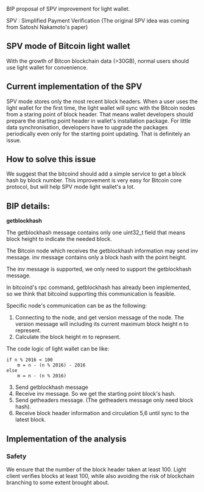 BIP proposal of SPV improvement for light wallet.

SPV : Simplified Payment Verification (The original SPV idea was coming from Satoshi Nakamoto's paper)

## SPV mode of Bitcoin light wallet
With the growth of Bitcon blockchain data (>30GB), normal users should use light wallet for convenience.

## Current implementation of the SPV
SPV mode stores only the most recent block headers. When a user uses the light wallet for the first time, the light wallet will sync with the Bitcoin nodes from a staring point of block header.
That means wallet developers should prepare the starting point header in wallet's installation package. For little data synchronisation, developers have to upgrade the packages periodically even only for the starting point updating.
That is definitely an issue.

## How to solve this issue
We suggest that the bitcoind should add a simple service to get a block hash by block number. This improvement is very easy for Bitcoin core protocol, but will help SPV mode light wallet's a lot.

## BIP details:
**getblockhash**

The getblockhash message contains only one uint32_t field that means block height to indicate the needed block.

The Bitcoin node which receives the getblockhash information may send inv message. inv message contains only a block hash with the point height.

The inv message is supported, we only need to support the getblockhash message.

In bitcoind's rpc command, getblockhash has already been implemented, so we think that bitcoind supporting this communication is feasible.

Specific node's communication can be as the following:

1. Connecting to the node, and get version message of the node. The version message will including its current maximum block height n to represent.
2. Calculate the block height m to represent. 

The code logic of light wallet can be like:

	if n % 2016 < 100
		m = n - (n % 2016) - 2016 
	else 
		m = n - (n % 2016)
		
3. Send getblockhash message
4. Receive inv message. So we get the starting point block's hash.
5. Send getheaders message. (The getheaders message only need block hash).
6. Receive block header information and circulation 5,6 until sync to the latest block.

## Implementation of the analysis

### Safety
We ensure that the number of the block header taken at least 100. Light client verifies blocks at least 100, while also avoiding the risk of blockchain branching to some extent brought about.
